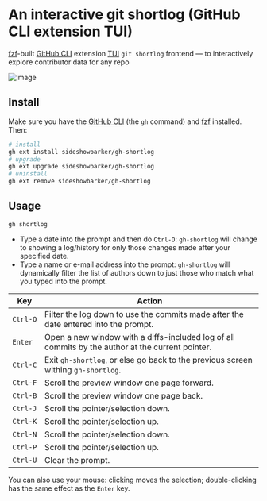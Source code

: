 # An interactive git shortlog (GitHub CLI extension TUI)

[fzf](https://github.com/junegunn/fzf#installation)-built [GitHub CLI](https://github.com/cli/cli) extension [TUI](https://en.wikipedia.org/wiki/Text-based_user_interface) `git shortlog` frontend — to interactively explore contributor data for any repo

![image](https://github.com/user-attachments/assets/76772163-b8e6-4fc0-9c75-6df68b6b59f4)

## Install

Make sure you have the [GitHub CLI](https://github.com/cli/cli#installation) (the `gh` command) and [fzf](https://github.com/junegunn/fzf#installation) installed. Then:

```sh
# install
gh ext install sideshowbarker/gh-shortlog
# upgrade
gh ext upgrade sideshowbarker/gh-shortlog
# uninstall
gh ext remove sideshowbarker/gh-shortlog
```

## Usage

```
gh shortlog
```

- Type a date into the prompt and then do `Ctrl-O`: `gh-shortlog` will change to showing a log/history for only those changes made after your specified date.
- Type a name or e-mail address into the prompt: `gh-shortlog` will dynamically filter the list of authors down to just those who match what you typed into the prompt.

| Key    | Action                                                        |
| ------ | ------------------------------------------------------------- |
| `Ctrl‑O` | Filter the log down to use the commits made after the date entered into the prompt.|
| `Enter`  | Open a new window with a diffs-included log of all commits by the author at the current pointer. |
| `Ctrl‑C` | Exit `gh-shortlog`, or else go back to the previous screen withing `gh-shortlog`. |
| `Ctrl‑F` | Scroll the preview window one page forward. |
| `Ctrl‑B` | Scroll the preview window one page back. |
| `Ctrl‑J` | Scroll the pointer/selection down. |
| `Ctrl‑K` | Scroll the pointer/selection up. |
| `Ctrl‑N` | Scroll the pointer/selection down. |
| `Ctrl‑P` | Scroll the pointer/selection up. |
| `Ctrl‑U` | Clear the prompt. |

You can also use your mouse: clicking moves the selection; double-clicking has the same effect as the `Enter` key.

